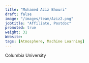```yaml
---
title: "Mohamed Aziz Bhouri"
draft: false
image: "/images/team/Aziz2.png"
jobtitle: "Affiliate, Postdoc"
promoted: true
weight: 31
Website:
tags: [Atmosphere, Machine Learning]
---
```



Columbia University
